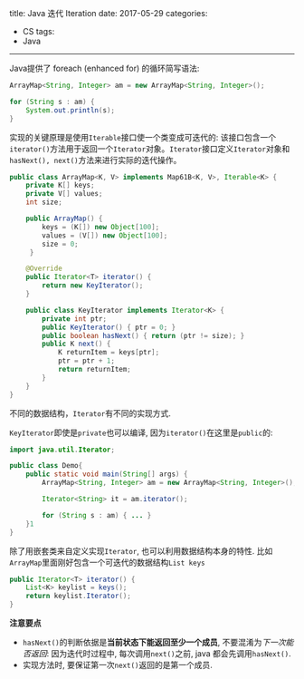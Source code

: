 title: Java 迭代 Iteration
date: 2017-05-29
categories:
- CS
tags:
- Java
---
Java提供了 foreach (enhanced for) 的循环简写语法:
```java
ArrayMap<String, Integer> am = new ArrayMap<String, Integer>();

for (String s : am) {
    System.out.println(s);
}
```
实现的关键原理是使用`Iterable`接口使一个类变成可迭代的: 该接口包含一个`iterator()`方法用于返回一个`Iterator`对象。`Iterator`接口定义`Iterator`对象和`hasNext(), next()`方法来进行实际的迭代操作。
<!-- more -->
```java
public class ArrayMap<K, V> implements Map61B<K, V>, Iterable<K> {
    private K[] keys;
    private V[] values;
    int size;

    public ArrayMap() {
        keys = (K[]) new Object[100];
        values = (V[]) new Object[100];
        size = 0;
     }

    @Override
    public Iterator<T> iterator() {
        return new KeyIterator();
    }

    public class KeyIterator implements Iterator<K> {
        private int ptr;
        public KeyIterator() { ptr = 0; }
        public boolean hasNext() { return (ptr != size); }
        public K next() {
            K returnItem = keys[ptr];
            ptr = ptr + 1;
            return returnItem;
        }
    }
}
```
不同的数据结构，`Iterator`有不同的实现方式.

`KeyIterator`即使是`private`也可以编译, 因为`iterator()`在这里是`public`的:
```java
import java.util.Iterator;

public class Demo{
    public static void main(String[] args) {
        ArrayMap<String, Integer> am = new ArrayMap<String, Integer>();

        Iterator<String> it = am.iterator();

        for (String s : am) { ... }
    }1
}
```
除了用嵌套类来自定义实现`Iterator`, 也可以利用数据结构本身的特性. 比如`ArrayMap`里面刚好包含一个可迭代的数据结构`List keys`
```java
public Iterator<T> iterator() {
    List<K> keylist = keys();
    return keylist.Iterator();
}
```

**注意要点**
* `hasNext()`的判断依据是**当前状态下能返回至少一个成员**, 不要混淆为*下一次能否返回*: 因为迭代时过程中, 每次调用`next()`之前, java 都会先调用`hasNext()`.
* 实现方法时, 要保证第一次`next()`返回的是第一个成员.
